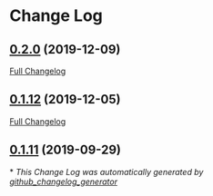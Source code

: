 # Change Log

## [0.2.0](https://github.com/WrathChaos/react-native-login-screen/tree/0.2.0) (2019-12-09)
[Full Changelog](https://github.com/WrathChaos/react-native-login-screen/compare/0.1.12...0.2.0)

## [0.1.12](https://github.com/WrathChaos/react-native-login-screen/tree/0.1.12) (2019-12-05)
[Full Changelog](https://github.com/WrathChaos/react-native-login-screen/compare/0.1.11...0.1.12)

## [0.1.11](https://github.com/WrathChaos/react-native-login-screen/tree/0.1.11) (2019-09-29)


\* *This Change Log was automatically generated by [github_changelog_generator](https://github.com/skywinder/Github-Changelog-Generator)*